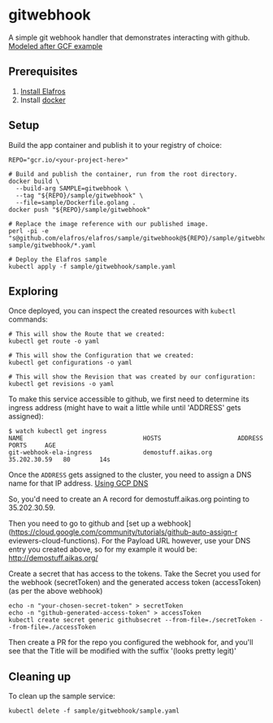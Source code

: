 # gitwebhook

A simple git webhook handler that demonstrates interacting with
github.
[Modeled after GCF example](https://cloud.google.com/community/tutorials/github-auto-assign-reviewers-cloud-functions)

## Prerequisites

1. [Install Elafros](https://github.com/elafros/install/blob/master/README.md)
1. Install [docker](https://www.docker.com/)

## Setup

Build the app container and publish it to your registry of choice:

```shell
REPO="gcr.io/<your-project-here>"

# Build and publish the container, run from the root directory.
docker build \
  --build-arg SAMPLE=gitwebhook \
  --tag "${REPO}/sample/gitwebhook" \
  --file=sample/Dockerfile.golang .
docker push "${REPO}/sample/gitwebhook"

# Replace the image reference with our published image.
perl -pi -e "s@github.com/elafros/elafros/sample/gitwebhook@${REPO}/sample/gitwebhook@g" sample/gitwebhook/*.yaml

# Deploy the Elafros sample
kubectl apply -f sample/gitwebhook/sample.yaml
```

## Exploring

Once deployed, you can inspect the created resources with `kubectl` commands:

```shell
# This will show the Route that we created:
kubectl get route -o yaml

# This will show the Configuration that we created:
kubectl get configurations -o yaml

# This will show the Revision that was created by our configuration:
kubectl get revisions -o yaml

```

To make this service accessible to github, we first need to determine its ingress address
(might have to wait a little while until 'ADDRESS' gets assigned):
```shell
$ watch kubectl get ingress
NAME                                 HOSTS                     ADDRESS        PORTS     AGE
git-webhook-ela-ingress              demostuff.aikas.org       35.202.30.59   80        14s
```

Once the `ADDRESS` gets assigned to the cluster, you need to assign a DNS name for that IP address.
[Using GCP DNS](https://support.google.com/domains/answer/3290350)

So, you'd need to create an A record for demostuff.aikas.org pointing to 35.202.30.59.

Then you need to go to github and [set up a webhook](https://cloud.google.com/community/tutorials/github-auto-assign-r
eviewers-cloud-functions).
For the Payload URL however, use your DNS entry you created above, so for my example it would be:
http://demostuff.aikas.org/

Create a secret that has access to the tokens. Take the Secret you used for the webhook
(secretToken) and the generated access token (accessToken) (as per the above  webhook)

```shell
echo -n "your-chosen-secret-token" > secretToken
echo -n "github-generated-access-token" > accessToken
kubectl create secret generic githubsecret --from-file=./secretToken --from-file=./accessToken
```

Then create a PR for the repo you configured the webhook for, and you'll see that the Title
will be modified with the suffix '(looks pretty legit)'

## Cleaning up

To clean up the sample service:

```shell
kubectl delete -f sample/gitwebhook/sample.yaml
```

